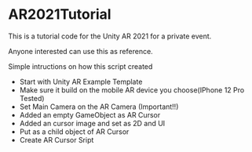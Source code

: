 # AR2021Tutorial

This is a tutorial code for the Unity AR 2021 for a private event.

Anyone interested can use this as reference.

Simple intructions on how this script created

- Start with Unity AR Example Template
- Make sure it build on the mobile AR device you choose(IPhone 12 Pro Tested)
- Set Main Camera on the AR Camera (Important!!)
- Added an empty GameObject as AR Cursor
- Added an cursor image and set as 2D and UI
- Put as a child object of AR Cursor 
- Create AR Cursor Sript
